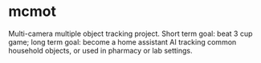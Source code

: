 # mcmot
Multi-camera multiple object tracking project. Short term goal: beat 3 cup game; long term goal: become a home assistant AI tracking common household objects, or used in pharmacy or lab settings.
